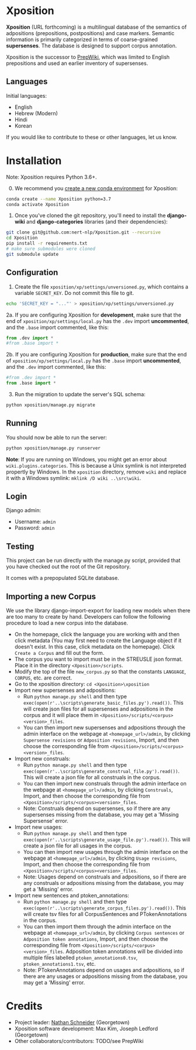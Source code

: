 # Xposition

__Xposition__ (URL forthcoming) is a multilingual database of the semantics of adpositions (prepositions, postpositions) and case markers.
Semantic information is primarily categorized in terms of coarse-grained __supersenses__.
The database is designed to support corpus annotation.

Xposition is the successor to [PrepWiki](http://demo.ark.cs.cmu.edu/PrepWiki/), which was limited to English prepositions
and used an earlier inventory of supersenses.

## Languages

Initial languages:

* English
* Hebrew (Modern)
* Hindi
* Korean

If you would like to contribute to these or other languages, let us know.


# Installation

Note: Xposition requires Python 3.6+. 

0. We recommend you [create a new conda environment](https://docs.conda.io/projects/conda/en/latest/user-guide/tasks/manage-environments.html#creating-an-environment-with-commands) for Xposition:

```sh
conda create --name Xposition python=3.7
conda activate Xposition
```

1. Once you've cloned the git repository, you'll need to install the __django-wiki__ and __django-categories__ libraries (and their dependencies):

```sh
git clone git@github.com:nert-nlp/Xposition.git --recursive
cd Xposition
pip install -r requirements.txt
# make sure submodules were cloned
git submodule update
```

## Configuration

1. Create the file `xposition/xp/settings/unversioned.py`, which
contains a variable `SECRET_KEY`. Do not commit this file to git.

```sh
echo 'SECRET_KEY = "..."' > xposition/xp/settings/unversioned.py
```

2a. If you are configuring Xposition for **development**, make sure that the end
of `xposition/xp/settings/local.py` has the `.dev` import
**uncommented**, and the `.base` import commented, like this:

```py
from .dev import *
#from .base import *
```

2b. If you are configuring Xposition for **production**, make sure that the end
of `xposition/xp/settings/local.py` has the `.base` import
**uncommented**, and the `.dev` import commented, like this:

```py
#from .dev import *
from .base import *
```

3. Run the migration to update the server's SQL schema:

```sh
python xposition/manage.py migrate 
```

## Running
You should now be able to run the server:

```sh
python xposition/manage.py runserver
```

**Note**: If you are running on Windows, you might get an error about `wiki.plugins.categories`. This is because a Unix symlink is not interpreted propertly by Windows. In the `xposition` directory, remove `wiki` and replace it with a Windows symlink: `mklink /D wiki ..\src\wiki`.

## Login

Django admin:

  * Username: `admin`
  * Password: `admin`

## Testing

This project can be run directly with the manage.py script, provided
that you have checked out the root of the Git repository.

It comes with a prepopulated SQLite database.

## Importing a new Corpus

We use the library django-import-export for loading new models when there are too many to create by hand. Developers can follow the following procedure to load a new corpus into the database.

- On the homepage, click the language you are working with and then click metadata (You may first need to create the Language object if it doesn't exist. In this case, click metadata on the homepage). Click `Create a Corpus` and fill out the form.
- The corpus you want to import must be in the STREUSLE json format. Place it in the directory `<Xposition>/scripts`.
- Modify the top of the file `new_corpus.py` so that the constants `LANGUAGE`, `CORPUS`, etc. are correct.
- Go to the xposition directory: `cd <Xposition>\xposition`
- Import new supersenses and adpositions:
	- Run `python manage.py shell` and then type `exec(open(r'..\scripts\generate_basic_files.py').read())`. This will create json files for all supersenses and adpositions in the corpus and it will place them in `<Xposition>/scripts/<corpus><version>_files`. 
	- You can then import new supersenses and adpositions through the admin interface on the webpage at `<homepage_url>/admin`, by clicking `Supersense revisions` or `Adposition revisions`, Import, and then choose the corresponding file from `<Xposition>/scripts/<corpus><version>_files`.
- Import new construals:
	- Run `python manage.py shell` and then type `exec(open(r'..\scripts\generate_construal_file.py').read())`. This will create a json file for all construals in the corpus. 
	- You can then import new construals through the admin interface on the webpage at `<homepage_url>/admin`, by clicking `Construals`, Import, and then choose the corresponding file from `<Xposition>/scripts/<corpus><version>_files`.
	- Note: Construals depend on supersenses, so if there are any supersenses missing from the database, you may get a 'Missing Supersense' error.
- Import new usages:
	- Run `python manage.py shell` and then type `exec(open(r'..\scripts\generate_usage_file.py').read())`. This will create a json file for all usages in the corpus. 
	- You can then import new usages through the admin interface on the webpage at `<homepage_url>/admin`, by clicking `Usage revisions`, Import, and then choose the corresponding file from `<Xposition>/scripts/<corpus><version>_files`.
	- Note: Usages depend on construals and adpositions, so if there are any construals or adpositions missing from the database, you may get a 'Missing' error.
- Import new sentences and ptoken_annotations:
	- Run `python manage.py shell` and then type `exec(open(r'..\scripts\generate_corpus_files.py').read())`. This will create tsv files for all CorpusSentences and PTokenAnnotations in the corpus. 
	- You can then import them through the admin interface on the webpage at `<homepage_url>/admin`, by clicking `Corpus sentences` or `Adposition token annotations`, Import, and then choose the corresponding file from `<Xposition>/scripts/<corpus><version>_files`. Adposition token annotations will be divided into multiple files labelled `ptoken_annotations0.tsv`, `ptoken_annotations1.tsv`, etc.  
	- Note: PTokenAnnotations depend on usages and adpositions, so if there are any usages or adpositions missing from the database, you may get a 'Missing' error.


# Credits

* Project leader: [Nathan Schneider](http://nathan.cl) (Georgetown)
* Xposition software development: Max Kim, Joseph Ledford (Georgetown)
* Other collaborators/contributors: TODO/see PrepWiki
